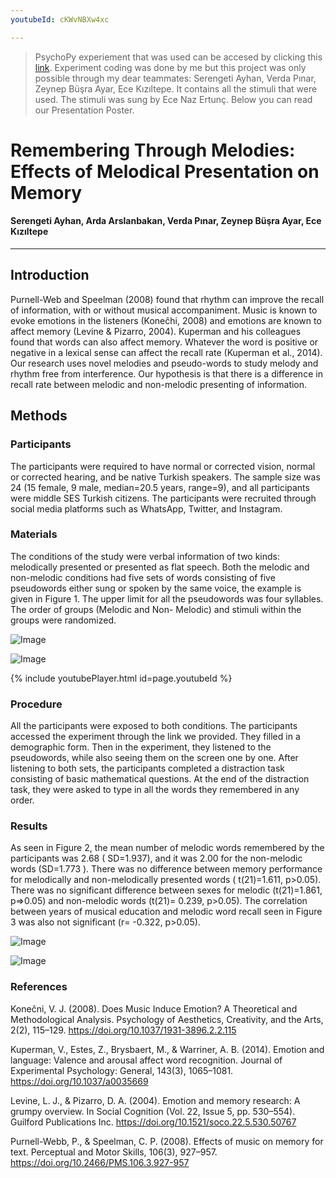 ```yaml
---
youtubeId: cKWvNBXw4xc

---
```


> PsychoPy experiement that was used can be accesed by clicking this [link](https://github.com/ardaarslanbakan/musical-encoding-psychology-experiment/tree/main). Experiment coding was done by me but this project was only possible through my dear teammates: Serengeti Ayhan, Verda Pınar, Zeynep Büşra Ayar, Ece Kızıltepe. It contains all the stimuli that were used. The stimuli was sung by Ece Naz Ertunç. Below you can read our Presentation Poster.

# Remembering Through Melodies: Effects of Melodical Presentation on Memory
#### Serengeti Ayhan, Arda Arslanbakan, Verda Pınar, Zeynep Büşra Ayar, Ece Kızıltepe
---
## Introduction
  Purnell-Web and Speelman (2008) found that rhythm can improve the recall of information, with or without musical accompaniment.
Music is known to evoke emotions in the listeners (Koneĉhi, 2008) and emotions are known to affect memory (Levine & Pizarro, 2004). Kuperman and his colleagues found that words can also affect memory. Whatever the word is positive or negative in a lexical sense can affect the recall rate (Kuperman et al., 2014).
Our research uses novel melodies and pseudo-words to study melody and rhythm free from interference. Our hypothesis is that there is a difference in recall rate between melodic and non-melodic presenting of information.
## Methods
### Participants 
  The participants were required to have normal or corrected vision, normal or corrected hearing, and be native Turkish speakers. The sample size was 24 (15 female, 9 male, median=20.5 years, range=9), and all participants were middle SES Turkish citizens. The participants were recruited through social media platforms such as WhatsApp, Twitter, and Instagram.

### Materials
  The conditions of the study were verbal information of two kinds: melodically presented or presented as flat speech. Both the melodic and non-melodic conditions had five sets of words consisting of five pseudowords either sung or spoken by the same voice, the example is given in Figure 1. The upper limit for all the pseudowords was four syllables. The order of groups (Melodic and Non- Melodic) and stimuli within the groups were randomized.
  
  ![Image](/docs/assets/melody-ex1.png)   
  
  ![Image](/docs/assets/melody-ex2.png) 
  
  {% include youtubePlayer.html id=page.youtubeId %}
  
### Procedure
  All the participants were exposed to both conditions. The participants accessed the experiment through the link we provided. They filled in a demographic form. Then in the experiment, they listened to the pseudowords, while also seeing them on the screen one by one. After listening to both sets, the participants completed a distraction task consisting of basic mathematical questions. At the end of the distraction task, they were asked to type in all the words they remembered in any order.
  
### Results
  As seen in Figure 2, the mean number of melodic words remembered by the participants was 2.68 ( SD=1.937), and it was 2.00 for the non-melodic words (SD=1.773 ). There was no difference between memory performance for melodically and non-melodically presented words ( t(21)=1.611, p>0.05). There was no significant difference between sexes for melodic (t(21)=1.861, p=>0.05) and non-melodic words (t(21)= 0.239, p>0.05). The correlation between years of musical education and melodic word recall seen in Figure 3 was also not significant (r= -0.322, p>0.05).
  
   ![Image](/docs/assets/figure2.png) 
   
   ![Image](/docs/assets/figure3.png)

### References
Koneĉni, V. J. (2008). Does Music Induce Emotion? A Theoretical and Methodological
Analysis. Psychology of Aesthetics, Creativity, and the Arts, 2(2), 115–129. https://doi.org/10.1037/1931-3896.2.2.115

Kuperman, V., Estes, Z., Brysbaert, M., & Warriner, A. B. (2014). Emotion and language: Valence and arousal affect word recognition. Journal of Experimental Psychology: General, 143(3), 1065–1081. https://doi.org/10.1037/a0035669

Levine, L. J., & Pizarro, D. A. (2004). Emotion and memory research: A grumpy overview. In
Social Cognition (Vol. 22, Issue 5, pp. 530–554). Guilford Publications Inc. https://doi.org/10.1521/soco.22.5.530.50767

Purnell-Webb, P., & Speelman, C. P. (2008). Effects of music on memory for text.
Perceptual and Motor Skills, 106(3), 927–957. https://doi.org/10.2466/PMS.106.3.927-957
  
  

  






